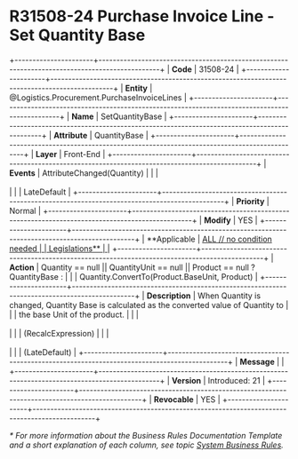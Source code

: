 ﻿---
erp.type: front-end-business-rule
erp.entity: Logistics.Procurement.PurchaseInvoiceLines
---

# R31508-24 Purchase Invoice Line - Set Quantity Base
+----------------------+-----------------------------------------------------------------------------------------------+
| **Code**             | 31508-24                                                                                      |
+----------------------+-----------------------------------------------------------------------------------------------+
| **Entity**           | @Logistics.Procurement.PurchaseInvoiceLines                                                   |
+----------------------+-----------------------------------------------------------------------------------------------+
| **Name**             | SetQuantityBase                                                                               |
+----------------------+-----------------------------------------------------------------------------------------------+
| **Attribute**        | QuantityBase                                                                                  |
+----------------------+-----------------------------------------------------------------------------------------------+
| **Layer**            | Front-End                                                                                     |
+----------------------+-----------------------------------------------------------------------------------------------+
| **Events**           | AttributeChanged(Quantity)                                                                    |
|                      | <br/><br/>                                                                                    |
|                      | LateDefault                                                                                   |
+----------------------+-----------------------------------------------------------------------------------------------+
| **Priority**         | Normal                                                                                        |
+----------------------+-----------------------------------------------------------------------------------------------+
| **Modify**           | YES                                                                                           |
+----------------------+-----------------------------------------------------------------------------------------------+
| **Applicable         | [ALL // no condition needed                                                                   |
| Legislations**       | ](xref:applicable-legislations)                                                               |
+----------------------+-----------------------------------------------------------------------------------------------+
| **Action**           | Quantity == null \|\| QuantityUnit == null \|\| Product == null ? QuantityBase :              |
|                      | Quantity.ConvertTo(Product.BaseUnit, Product)                                                 |
+----------------------+-----------------------------------------------------------------------------------------------+
| **Description**      | When Quantity is changed, Quantity Base is calculated as the converted value of Quantity to   |
|                      | the base Unit of the product.                                                                 |
|                      | <br/><br/>                                                                                    |
|                      | (RecalcExpression)                                                                            |
|                      | <br/><br/>                                                                                    |
|                      | (LateDefault)                                                                                 |
+----------------------+-----------------------------------------------------------------------------------------------+
| **Message**          |                                                                                               |
+----------------------+-----------------------------------------------------------------------------------------------+
| **Version**          | Introduced: 21                                                                                |
+----------------------+-----------------------------------------------------------------------------------------------+
| **Revocable**        | YES                                                                                           |
+----------------------+-----------------------------------------------------------------------------------------------+

*\* For more information about the Business Rules Documentation Template and a short explanation of each column, see
topic [System Business Rules](../templates/template-description-system-business-rules.md).*
